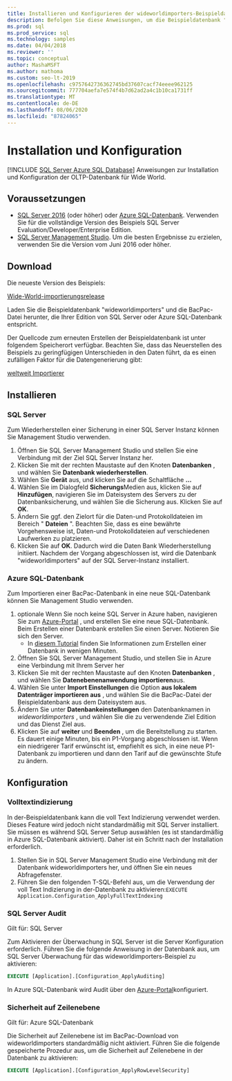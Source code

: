 ```yaml
---
title: Installieren und Konfigurieren der wideworldimporters-Beispieldatenbank
description: Befolgen Sie diese Anweisungen, um die Beispieldatenbank "wideworldimporters" mit SQL Server Management Studio herunterzuladen, zu installieren und zu konfigurieren.
ms.prod: sql
ms.prod_service: sql
ms.technology: samples
ms.date: 04/04/2018
ms.reviewer: ''
ms.topic: conceptual
author: MashaMSFT
ms.author: mathoma
ms.custom: seo-lt-2019
ms.openlocfilehash: c9757642736362745bd37607cacf74eeee962125
ms.sourcegitcommit: 777704aefa7e574f4b7d62ad2a4c1b10ca1731ff
ms.translationtype: MT
ms.contentlocale: de-DE
ms.lasthandoff: 08/06/2020
ms.locfileid: "87824065"
---
```

# <a name="installation-and-configuration"></a>Installation und Konfiguration
[!INCLUDE [SQL Server Azure SQL Database](../includes/applies-to-version/sql-asdb.md)]
Anweisungen zur Installation und Konfiguration der OLTP-Datenbank für Wide World.

## <a name="prerequisites"></a>Voraussetzungen

- [SQL Server 2016](https://www.microsoft.com/evalcenter/evaluate-sql-server-2016) (oder höher) oder [Azure SQL-Datenbank](https://azure.microsoft.com/services/sql-database/). Verwenden Sie für die vollständige Version des Beispiels SQL Server Evaluation/Developer/Enterprise Edition.
- [SQL Server Management Studio](../ssms/download-sql-server-management-studio-ssms.md). Um die besten Ergebnisse zu erzielen, verwenden Sie die Version vom Juni 2016 oder höher.

## <a name="download"></a>Download

Die neueste Version des Beispiels:

[Wide-World-importierungsrelease](https://go.microsoft.com/fwlink/?LinkID=800630)

Laden Sie die Beispieldatenbank "wideworldimporters" und die BacPac-Datei herunter, die Ihrer Edition von SQL Server oder Azure SQL-Datenbank entspricht.

Der Quellcode zum erneuten Erstellen der Beispieldatenbank ist unter folgendem Speicherort verfügbar. Beachten Sie, dass das Neuerstellen des Beispiels zu geringfügigen Unterschieden in den Daten führt, da es einen zufälligen Faktor für die Datengenerierung gibt:

[weltweit Importierer](https://github.com/Microsoft/sql-server-samples/tree/master/samples/databases/wide-world-importers/sample-scripts)

## <a name="install"></a>Installieren


### <a name="sql-server"></a>SQL Server

Zum Wiederherstellen einer Sicherung in einer SQL Server Instanz können Sie Management Studio verwenden.

1. Öffnen Sie SQL Server Management Studio und stellen Sie eine Verbindung mit der Ziel SQL Server Instanz her.
2. Klicken Sie mit der rechten Maustaste auf den Knoten **Datenbanken** , und wählen Sie **Datenbank wiederherstellen**.
3. Wählen Sie **Gerät** aus, und klicken Sie auf die Schaltfläche **...**
4. Wählen Sie im Dialogfeld **Sicherungs**Medien aus, klicken Sie auf **Hinzufügen**, navigieren Sie im Dateisystem des Servers zu der Datenbanksicherung, und wählen Sie die Sicherung aus. Klicken Sie auf **OK**.
5. Ändern Sie ggf. den Zielort für die Daten-und Protokolldateien im Bereich " **Dateien** ". Beachten Sie, dass es eine bewährte Vorgehensweise ist, Daten-und Protokolldateien auf verschiedenen Laufwerken zu platzieren.
6. Klicken Sie auf **OK**. Dadurch wird die Daten Bank Wiederherstellung initiiert. Nachdem der Vorgang abgeschlossen ist, wird die Datenbank "wideworldimporters" auf der SQL Server-Instanz installiert.

### <a name="azure-sql-database"></a>Azure SQL-Datenbank

Zum Importieren einer BacPac-Datenbank in eine neue SQL-Datenbank können Sie Management Studio verwenden.

1. optionale Wenn Sie noch keine SQL Server in Azure haben, navigieren Sie zum [Azure-Portal](https://portal.azure.com/) , und erstellen Sie eine neue SQL-Datenbank. Beim Erstellen einer Datenbank erstellen Sie einen Server. Notieren Sie sich den Server.
   - In [diesem Tutorial](https://azure.microsoft.com/documentation/articles/sql-database-get-started/) finden Sie Informationen zum Erstellen einer Datenbank in wenigen Minuten.
2. Öffnen Sie SQL Server Management Studio, und stellen Sie in Azure eine Verbindung mit Ihrem Server her
3. Klicken Sie mit der rechten Maustaste auf den Knoten **Datenbanken** , und wählen Sie **Datenebenenanwendung importieren**aus.
4. Wählen Sie unter **Import Einstellungen** die Option **aus lokalem Datenträger importieren aus** , und wählen Sie die BacPac-Datei der Beispieldatenbank aus dem Dateisystem aus.
5. Ändern Sie unter **Datenbankeinstellungen** den Datenbanknamen in *wideworldimporters* , und wählen Sie die zu verwendende Ziel Edition und das Dienst Ziel aus.
6. Klicken Sie auf **weiter** und **Beenden** , um die Bereitstellung zu starten. Es dauert einige Minuten, bis ein P1-Vorgang abgeschlossen ist. Wenn ein niedrigerer Tarif erwünscht ist, empfiehlt es sich, in eine neue P1-Datenbank zu importieren und dann den Tarif auf die gewünschte Stufe zu ändern.

## <a name="configuration"></a>Konfiguration

### <a name="full-text-indexing"></a>Volltextindizierung

In der-Beispieldatenbank kann die voll Text Indizierung verwendet werden. Dieses Feature wird jedoch nicht standardmäßig mit SQL Server installiert. Sie müssen es während SQL Server Setup auswählen (es ist standardmäßig in Azure SQL-Datenbank aktiviert). Daher ist ein Schritt nach der Installation erforderlich.

1. Stellen Sie in SQL Server Management Studio eine Verbindung mit der Datenbank wideworldimporters her, und öffnen Sie ein neues Abfragefenster.
2. Führen Sie den folgenden T-SQL-Befehl aus, um die Verwendung der voll Text Indizierung in der-Datenbank zu aktivieren:`EXECUTE Application.Configuration_ApplyFullTextIndexing`


### <a name="sql-server-audit"></a>SQL Server Audit

Gilt für: SQL Server

Zum Aktivieren der Überwachung in SQL Server ist die Server Konfiguration erforderlich. Führen Sie die folgende Anweisung in der Datenbank aus, um SQL Server Überwachung für das wideworldimporters-Beispiel zu aktivieren:

```sql
EXECUTE [Application].[Configuration_ApplyAuditing]
```

In Azure SQL-Datenbank wird Audit über den [Azure-Portal](https://portal.azure.com/)konfiguriert.

### <a name="row-level-security"></a>Sicherheit auf Zeilenebene

Gilt für: Azure SQL-Datenbank

Die Sicherheit auf Zeilenebene ist im BacPac-Download von wideworldimporters standardmäßig nicht aktiviert. Führen Sie die folgende gespeicherte Prozedur aus, um die Sicherheit auf Zeilenebene in der Datenbank zu aktivieren:

```sql
EXECUTE [Application].[Configuration_ApplyRowLevelSecurity]
```


